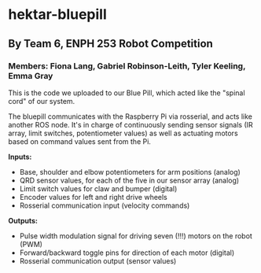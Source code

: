# hektar-bluepill
## By Team 6, ENPH 253 Robot Competition
### Members: Fiona Lang, Gabriel Robinson-Leith, Tyler Keeling, Emma Gray

This is the code we uploaded to our Blue Pill, which acted like the "spinal cord" of our system. 

The bluepill communicates with the Raspberry Pi via rosserial, and acts like another ROS node. It's in charge of continuously sending sensor signals (IR array, limit switches, potentiometer values) as well as actuating motors based on command values sent from the Pi.

**Inputs:**
- Base, shoulder and elbow potentiometers for arm positions (analog)
- QRD sensor values, for each of the five in our sensor array (analog)
- Limit switch values for claw and bumper (digital)
- Encoder values for left and right drive wheels
- Rosserial communication input (velocity commands)

**Outputs:**
- Pulse width modulation signal for driving seven (!!!) motors on the robot (PWM)
- Forward/backward toggle pins for direction of each motor (digital)
- Rosserial communication output (sensor values)
